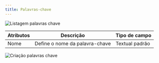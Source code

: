 ```yaml
---
title: Palavras-chave
---
```


![Listagem palavras chave](media/guide/3-utilizando-o-manuel/1-navegacao-interna/3-telas-de-cadastro/1-telas/8-palavras-chave/listagem_palavra_chave.png)

| Atributos            | Descrição                                              | Tipo de campo  |
|----------------------|--------------------------------------------------------|----------------|
| Nome                 | Define o nome da palavra-chave                         | Textual padrão |

![Criação palavras chave](media/guide/3-utilizando-o-manuel/1-navegacao-interna/3-telas-de-cadastro/1-telas/8-palavras-chave/criar_palavra_chave.png)